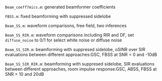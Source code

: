 `Beam_coeff7mics.m`: generated beamformer coefficients 

`FBSS.m`: fixed beamforming with suppressed sidelobe

`Beam_SS.m`: waveform comparisons, free field, two inferences

`Beam_SS_RIR.m`: waveform comparisons including RIR and DF, set `diffuse_noise` to 0/1 for select white noise or diffuse noise

`Beam_SS_SIR.m`: beamforming with suppresed sidelobe, oSINR over SIR evaluations between different approaches:GSC, FBSS at SNR = 0 and -10dB

`Beam_SS_SIR_RIR.m`: beamforming with suppresed sidelobe, SIR evaluations between different approaches, room impulse response:GSC, ABSS, FBSS at SNR = 10 and 20dB
